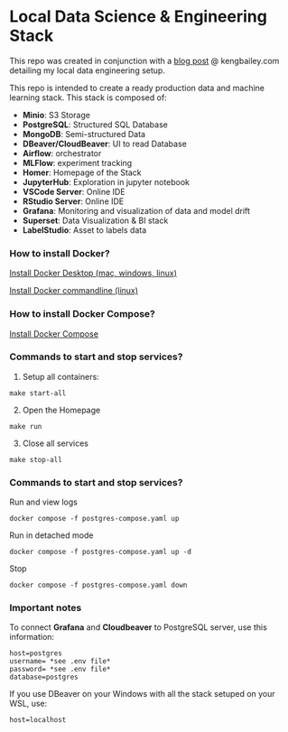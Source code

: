 # Local Data Science & Engineering Stack

This repo was created in conjunction with a [blog post](https://kengbailey.com/a-simplified-data-stack-postgresql-duckdb-mongodb-and-minio/) @ kengbailey.com detailing my local data engineering setup. 

This repo is intended to create a ready production data and machine learning stack. This stack is composed of:

- **Minio**: S3 Storage
- **PostgreSQL**: Structured SQL Database
- **MongoDB**: Semi-structured Data
- **DBeaver/CloudBeaver**: UI to read Database
- **Airflow**: orchestrator
- **MLFlow**: experiment tracking
- **Homer**: Homepage of the Stack
- **JupyterHub**: Exploration in jupyter notebook
- **VSCode Server**: Online IDE
- **RStudio Server**: Online IDE
- **Grafana**: Monitoring and visualization of data and model drift
- **Superset**: Data Visualization & BI stack
- **LabelStudio**: Asset to labels data

### How to install Docker?

[Install Docker Desktop (mac, windows, linux)](https://docs.docker.com/engine/install/)

[Install Docker commandline (linux)](https://docs.docker.com/engine/install/ubuntu/)


### How to install Docker Compose?

[Install Docker Compose](https://docs.docker.com/compose/install/)

### Commands to start and stop services?

1. Setup all containers:
```
make start-all
```

2. Open the Homepage
```
make run
```

3. Close all services
```
make stop-all
```


### Commands to start and stop services?

Run and view logs
```
docker compose -f postgres-compose.yaml up 
```

Run in detached mode
```
docker compose -f postgres-compose.yaml up -d
```

Stop
```
docker compose -f postgres-compose.yaml down
```

### Important notes

To connect **Grafana** and **Cloudbeaver** to PostgreSQL server, use this information:

```
host=postgres
username= *see .env file*
password= *see .env file*
database=postgres
```

If you use DBeaver on your Windows with all the stack setuped on your WSL, use:

```
host=localhost
```
